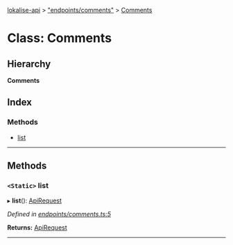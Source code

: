 [lokalise-api](../README.md) > ["endpoints/comments"](../modules/_endpoints_comments_.md) > [Comments](../classes/_endpoints_comments_.comments.md)

# Class: Comments

## Hierarchy

**Comments**

## Index

### Methods

* [list](_endpoints_comments_.comments.md#list)

---

## Methods

<a id="list"></a>

### `<Static>` list

▸ **list**(): [ApiRequest](_http_client_base_.apirequest.md)

*Defined in [endpoints/comments.ts:5](https://github.com/lokalise/node-lokalise-api/blob/0885602/src/endpoints/comments.ts#L5)*

**Returns:** [ApiRequest](_http_client_base_.apirequest.md)

___

